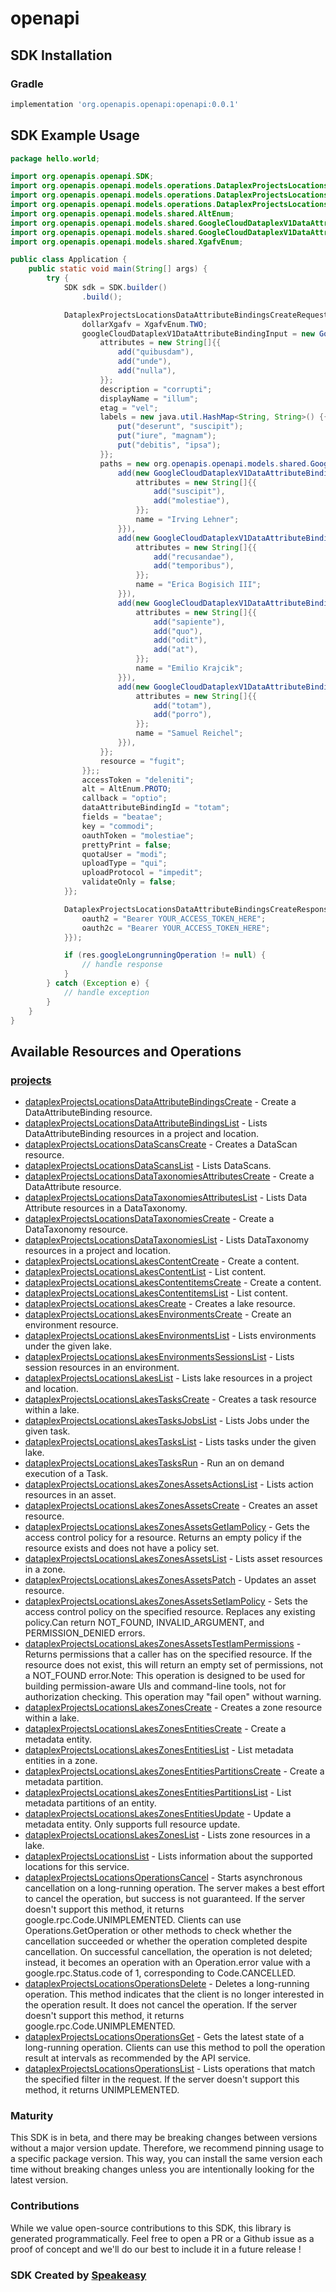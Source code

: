 # openapi

<!-- Start SDK Installation -->
## SDK Installation

### Gradle

```groovy
implementation 'org.openapis.openapi:openapi:0.0.1'
```
<!-- End SDK Installation -->

## SDK Example Usage
<!-- Start SDK Example Usage -->
```java
package hello.world;

import org.openapis.openapi.SDK;
import org.openapis.openapi.models.operations.DataplexProjectsLocationsDataAttributeBindingsCreateRequest;
import org.openapis.openapi.models.operations.DataplexProjectsLocationsDataAttributeBindingsCreateResponse;
import org.openapis.openapi.models.operations.DataplexProjectsLocationsDataAttributeBindingsCreateSecurity;
import org.openapis.openapi.models.shared.AltEnum;
import org.openapis.openapi.models.shared.GoogleCloudDataplexV1DataAttributeBindingInput;
import org.openapis.openapi.models.shared.GoogleCloudDataplexV1DataAttributeBindingPath;
import org.openapis.openapi.models.shared.XgafvEnum;

public class Application {
    public static void main(String[] args) {
        try {
            SDK sdk = SDK.builder()
                .build();

            DataplexProjectsLocationsDataAttributeBindingsCreateRequest req = new DataplexProjectsLocationsDataAttributeBindingsCreateRequest("corrupti") {{
                dollarXgafv = XgafvEnum.TWO;
                googleCloudDataplexV1DataAttributeBindingInput = new GoogleCloudDataplexV1DataAttributeBindingInput() {{
                    attributes = new String[]{{
                        add("quibusdam"),
                        add("unde"),
                        add("nulla"),
                    }};
                    description = "corrupti";
                    displayName = "illum";
                    etag = "vel";
                    labels = new java.util.HashMap<String, String>() {{
                        put("deserunt", "suscipit");
                        put("iure", "magnam");
                        put("debitis", "ipsa");
                    }};
                    paths = new org.openapis.openapi.models.shared.GoogleCloudDataplexV1DataAttributeBindingPath[]{{
                        add(new GoogleCloudDataplexV1DataAttributeBindingPath() {{
                            attributes = new String[]{{
                                add("suscipit"),
                                add("molestiae"),
                            }};
                            name = "Irving Lehner";
                        }}),
                        add(new GoogleCloudDataplexV1DataAttributeBindingPath() {{
                            attributes = new String[]{{
                                add("recusandae"),
                                add("temporibus"),
                            }};
                            name = "Erica Bogisich III";
                        }}),
                        add(new GoogleCloudDataplexV1DataAttributeBindingPath() {{
                            attributes = new String[]{{
                                add("sapiente"),
                                add("quo"),
                                add("odit"),
                                add("at"),
                            }};
                            name = "Emilio Krajcik";
                        }}),
                        add(new GoogleCloudDataplexV1DataAttributeBindingPath() {{
                            attributes = new String[]{{
                                add("totam"),
                                add("porro"),
                            }};
                            name = "Samuel Reichel";
                        }}),
                    }};
                    resource = "fugit";
                }};;
                accessToken = "deleniti";
                alt = AltEnum.PROTO;
                callback = "optio";
                dataAttributeBindingId = "totam";
                fields = "beatae";
                key = "commodi";
                oauthToken = "molestiae";
                prettyPrint = false;
                quotaUser = "modi";
                uploadType = "qui";
                uploadProtocol = "impedit";
                validateOnly = false;
            }};            

            DataplexProjectsLocationsDataAttributeBindingsCreateResponse res = sdk.projects.dataplexProjectsLocationsDataAttributeBindingsCreate(req, new DataplexProjectsLocationsDataAttributeBindingsCreateSecurity("cum", "esse") {{
                oauth2 = "Bearer YOUR_ACCESS_TOKEN_HERE";
                oauth2c = "Bearer YOUR_ACCESS_TOKEN_HERE";
            }});

            if (res.googleLongrunningOperation != null) {
                // handle response
            }
        } catch (Exception e) {
            // handle exception
        }
    }
}
```
<!-- End SDK Example Usage -->

<!-- Start SDK Available Operations -->
## Available Resources and Operations


### [projects](docs/projects/README.md)

* [dataplexProjectsLocationsDataAttributeBindingsCreate](docs/projects/README.md#dataplexprojectslocationsdataattributebindingscreate) - Create a DataAttributeBinding resource.
* [dataplexProjectsLocationsDataAttributeBindingsList](docs/projects/README.md#dataplexprojectslocationsdataattributebindingslist) - Lists DataAttributeBinding resources in a project and location.
* [dataplexProjectsLocationsDataScansCreate](docs/projects/README.md#dataplexprojectslocationsdatascanscreate) - Creates a DataScan resource.
* [dataplexProjectsLocationsDataScansList](docs/projects/README.md#dataplexprojectslocationsdatascanslist) - Lists DataScans.
* [dataplexProjectsLocationsDataTaxonomiesAttributesCreate](docs/projects/README.md#dataplexprojectslocationsdatataxonomiesattributescreate) - Create a DataAttribute resource.
* [dataplexProjectsLocationsDataTaxonomiesAttributesList](docs/projects/README.md#dataplexprojectslocationsdatataxonomiesattributeslist) - Lists Data Attribute resources in a DataTaxonomy.
* [dataplexProjectsLocationsDataTaxonomiesCreate](docs/projects/README.md#dataplexprojectslocationsdatataxonomiescreate) - Create a DataTaxonomy resource.
* [dataplexProjectsLocationsDataTaxonomiesList](docs/projects/README.md#dataplexprojectslocationsdatataxonomieslist) - Lists DataTaxonomy resources in a project and location.
* [dataplexProjectsLocationsLakesContentCreate](docs/projects/README.md#dataplexprojectslocationslakescontentcreate) - Create a content.
* [dataplexProjectsLocationsLakesContentList](docs/projects/README.md#dataplexprojectslocationslakescontentlist) - List content.
* [dataplexProjectsLocationsLakesContentitemsCreate](docs/projects/README.md#dataplexprojectslocationslakescontentitemscreate) - Create a content.
* [dataplexProjectsLocationsLakesContentitemsList](docs/projects/README.md#dataplexprojectslocationslakescontentitemslist) - List content.
* [dataplexProjectsLocationsLakesCreate](docs/projects/README.md#dataplexprojectslocationslakescreate) - Creates a lake resource.
* [dataplexProjectsLocationsLakesEnvironmentsCreate](docs/projects/README.md#dataplexprojectslocationslakesenvironmentscreate) - Create an environment resource.
* [dataplexProjectsLocationsLakesEnvironmentsList](docs/projects/README.md#dataplexprojectslocationslakesenvironmentslist) - Lists environments under the given lake.
* [dataplexProjectsLocationsLakesEnvironmentsSessionsList](docs/projects/README.md#dataplexprojectslocationslakesenvironmentssessionslist) - Lists session resources in an environment.
* [dataplexProjectsLocationsLakesList](docs/projects/README.md#dataplexprojectslocationslakeslist) - Lists lake resources in a project and location.
* [dataplexProjectsLocationsLakesTasksCreate](docs/projects/README.md#dataplexprojectslocationslakestaskscreate) - Creates a task resource within a lake.
* [dataplexProjectsLocationsLakesTasksJobsList](docs/projects/README.md#dataplexprojectslocationslakestasksjobslist) - Lists Jobs under the given task.
* [dataplexProjectsLocationsLakesTasksList](docs/projects/README.md#dataplexprojectslocationslakestaskslist) - Lists tasks under the given lake.
* [dataplexProjectsLocationsLakesTasksRun](docs/projects/README.md#dataplexprojectslocationslakestasksrun) - Run an on demand execution of a Task.
* [dataplexProjectsLocationsLakesZonesAssetsActionsList](docs/projects/README.md#dataplexprojectslocationslakeszonesassetsactionslist) - Lists action resources in an asset.
* [dataplexProjectsLocationsLakesZonesAssetsCreate](docs/projects/README.md#dataplexprojectslocationslakeszonesassetscreate) - Creates an asset resource.
* [dataplexProjectsLocationsLakesZonesAssetsGetIamPolicy](docs/projects/README.md#dataplexprojectslocationslakeszonesassetsgetiampolicy) - Gets the access control policy for a resource. Returns an empty policy if the resource exists and does not have a policy set.
* [dataplexProjectsLocationsLakesZonesAssetsList](docs/projects/README.md#dataplexprojectslocationslakeszonesassetslist) - Lists asset resources in a zone.
* [dataplexProjectsLocationsLakesZonesAssetsPatch](docs/projects/README.md#dataplexprojectslocationslakeszonesassetspatch) - Updates an asset resource.
* [dataplexProjectsLocationsLakesZonesAssetsSetIamPolicy](docs/projects/README.md#dataplexprojectslocationslakeszonesassetssetiampolicy) - Sets the access control policy on the specified resource. Replaces any existing policy.Can return NOT_FOUND, INVALID_ARGUMENT, and PERMISSION_DENIED errors.
* [dataplexProjectsLocationsLakesZonesAssetsTestIamPermissions](docs/projects/README.md#dataplexprojectslocationslakeszonesassetstestiampermissions) - Returns permissions that a caller has on the specified resource. If the resource does not exist, this will return an empty set of permissions, not a NOT_FOUND error.Note: This operation is designed to be used for building permission-aware UIs and command-line tools, not for authorization checking. This operation may "fail open" without warning.
* [dataplexProjectsLocationsLakesZonesCreate](docs/projects/README.md#dataplexprojectslocationslakeszonescreate) - Creates a zone resource within a lake.
* [dataplexProjectsLocationsLakesZonesEntitiesCreate](docs/projects/README.md#dataplexprojectslocationslakeszonesentitiescreate) - Create a metadata entity.
* [dataplexProjectsLocationsLakesZonesEntitiesList](docs/projects/README.md#dataplexprojectslocationslakeszonesentitieslist) - List metadata entities in a zone.
* [dataplexProjectsLocationsLakesZonesEntitiesPartitionsCreate](docs/projects/README.md#dataplexprojectslocationslakeszonesentitiespartitionscreate) - Create a metadata partition.
* [dataplexProjectsLocationsLakesZonesEntitiesPartitionsList](docs/projects/README.md#dataplexprojectslocationslakeszonesentitiespartitionslist) - List metadata partitions of an entity.
* [dataplexProjectsLocationsLakesZonesEntitiesUpdate](docs/projects/README.md#dataplexprojectslocationslakeszonesentitiesupdate) - Update a metadata entity. Only supports full resource update.
* [dataplexProjectsLocationsLakesZonesList](docs/projects/README.md#dataplexprojectslocationslakeszoneslist) - Lists zone resources in a lake.
* [dataplexProjectsLocationsList](docs/projects/README.md#dataplexprojectslocationslist) - Lists information about the supported locations for this service.
* [dataplexProjectsLocationsOperationsCancel](docs/projects/README.md#dataplexprojectslocationsoperationscancel) - Starts asynchronous cancellation on a long-running operation. The server makes a best effort to cancel the operation, but success is not guaranteed. If the server doesn't support this method, it returns google.rpc.Code.UNIMPLEMENTED. Clients can use Operations.GetOperation or other methods to check whether the cancellation succeeded or whether the operation completed despite cancellation. On successful cancellation, the operation is not deleted; instead, it becomes an operation with an Operation.error value with a google.rpc.Status.code of 1, corresponding to Code.CANCELLED.
* [dataplexProjectsLocationsOperationsDelete](docs/projects/README.md#dataplexprojectslocationsoperationsdelete) - Deletes a long-running operation. This method indicates that the client is no longer interested in the operation result. It does not cancel the operation. If the server doesn't support this method, it returns google.rpc.Code.UNIMPLEMENTED.
* [dataplexProjectsLocationsOperationsGet](docs/projects/README.md#dataplexprojectslocationsoperationsget) - Gets the latest state of a long-running operation. Clients can use this method to poll the operation result at intervals as recommended by the API service.
* [dataplexProjectsLocationsOperationsList](docs/projects/README.md#dataplexprojectslocationsoperationslist) - Lists operations that match the specified filter in the request. If the server doesn't support this method, it returns UNIMPLEMENTED.
<!-- End SDK Available Operations -->

### Maturity

This SDK is in beta, and there may be breaking changes between versions without a major version update. Therefore, we recommend pinning usage 
to a specific package version. This way, you can install the same version each time without breaking changes unless you are intentionally 
looking for the latest version.

### Contributions

While we value open-source contributions to this SDK, this library is generated programmatically. 
Feel free to open a PR or a Github issue as a proof of concept and we'll do our best to include it in a future release !

### SDK Created by [Speakeasy](https://docs.speakeasyapi.dev/docs/using-speakeasy/client-sdks)

